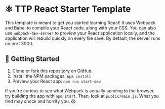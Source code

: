 # ⚛️ TTP React Starter Template

This template is meant to get you started learning React! It uses Webpack and Babel to complile your React code, along with your CSS. You can also use `webpack-dev-server` to preview your React application locally, and the application will rebuild quickly on every file save. By default, the server runs on port 3000.

## 🚀 Getting Started

1. Clone or fork this repository on GitHub.
2. Install the NPM packages: `npm install`
3. Preview your React app: `npm run start-dev`

If you're curious to see what Webpack is actually sending to the browser, try building the app with `npm start`. Then, look at `public/main.js`. What you find may shock and horrify you. 😱
